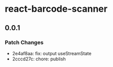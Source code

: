 # react-barcode-scanner

## 0.0.1

### Patch Changes

- 2e4af8aa: fix: output useStreamState
- 2cccd27c: chore: publish
